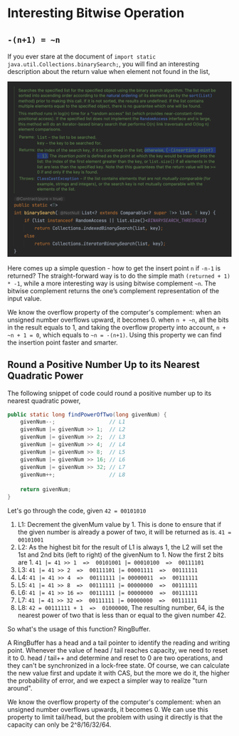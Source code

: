 # Interesting Bitwise Operation

## `-(n+1) = ~n`

If you ever stare at the document of `import static java.util.Collections.binarySearch;`, you will find an interesting description about the return value when element not found in the list,

![binary search](../.gitbook/assets/binary_search.png "binary search")

Here comes up a simple question - how to get the insert point `n` if `-n-1` is returned? The straight-forward way is to do the simple math `(returned + 1) * -1`, while a more interesting way is using bitwise complement `~n`. The bitwise complement returns the one’s complement representation of the input value.

We know the overflow property of the computer's complement: when an unsigned number overflows upward, it becomes 0. when `n + ~n`, all the bits in the result equals to 1, and taking the overflow property into account, `n + ~n + 1 = 0`, which equals to `~n = -(n+1)`. Using this property we can find the insertion point faster and smarter.

## Round a Positive Number Up to its Nearest Quadratic Power

The following snippet of code could round a positive number up to its nearest quadratic power,

``` java
public static long findPowerOfTwo(long givenNum) {
    givenNum--;                 // L1
    givenNum |= givenNum >> 1;  // L2
    givenNum |= givenNum >> 2;  // L3 
    givenNum |= givenNum >> 4;  // L4
    givenNum |= givenNum >> 8;  // L5
    givenNum |= givenNum >> 16; // L6
    givenNum |= givenNum >> 32; // L7
    givenNum++;                 // L8
    
    return givenNum;
}
```
Let's go through the code, given `42 = 00101010`

1. L1: Decrement the givenMum value by 1. This is done to ensure that if the given number is already a power of two, it will be returned as is. `41 = 00101001`
2. L2: As the highest bit for the result of L1 is always 1, the L2 will set the 1st and 2nd bits (left to right) of the givenNum to 1. Now the first 2 bits are 1. `41 |= 41 >> 1  =>  00101001 |= 00010100  =>  00111101`
3. L3: `41 |= 41 >> 2  =>  00111101 |= 00001111  =>  00111111`
4. L4: `41 |= 41 >> 4  =>  00111111 |= 00000011  =>  00111111`
5. L5: `41 |= 41 >> 8  =>  00111111 |= 00000000  =>  00111111`
6. L6: `41 |= 41 >> 16 =>  00111111 |= 00000000  =>  00111111`
7. L7: `41 |= 41 >> 32 =>  00111111 |= 00000000  =>  00111111`
8. L8: `42 = 00111111 + 1  =>  01000000`, The resulting number, 64, is the nearest power of two that is less than or equal to the given number 42.

So what's the usage of this function? RingBuffer.

A RingBuffer has a head and a tail pointer to identify the reading and writing point. Whenever the value of head / tail reaches capacity, we need to reset it to 0. head / tail++ and determine and reset to 0 are two operations, and they can't be synchronized in a lock-free state. Of course, we can calculate the new value first and update it with CAS, but the more we do it, the higher the probability of error, and we expect a simpler way to realize "turn around".

We know the overflow property of the computer's complement: when an unsigned number overflows upwards, it becomes 0. We can use this property to limit tail/head, but the problem with using it directly is that the capacity can only be 2^8/16/32/64.



